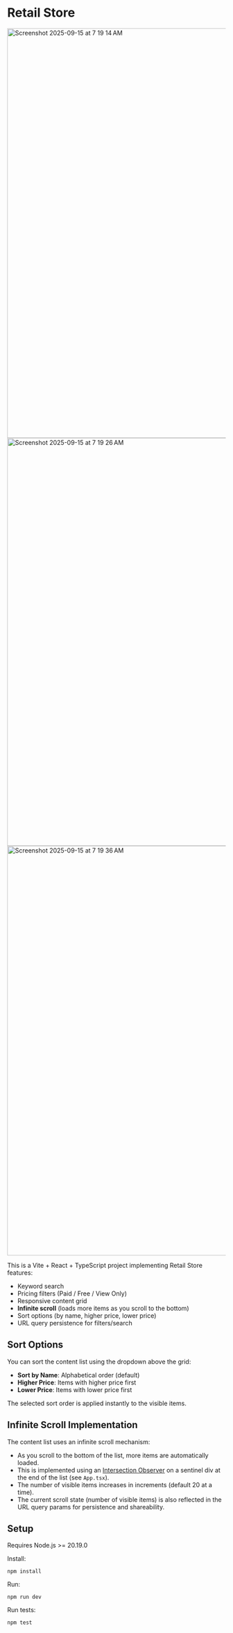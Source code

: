 # Retail Store

<img width="1198" height="944" alt="Screenshot 2025-09-15 at 7 19 14 AM" src="https://github.com/user-attachments/assets/7ad76344-ad63-4865-8544-b7e341d635c4" />
<img width="1138" height="940" alt="Screenshot 2025-09-15 at 7 19 26 AM" src="https://github.com/user-attachments/assets/aa7c114b-4f27-4dc0-8f6c-8166edd7d393" />
<img width="1153" height="944" alt="Screenshot 2025-09-15 at 7 19 36 AM" src="https://github.com/user-attachments/assets/1b04db8d-732e-411b-b4ae-0d60753feed7" />




This is a Vite + React + TypeScript project implementing Retail Store features:
- Keyword search
- Pricing filters (Paid / Free / View Only)
- Responsive content grid
- **Infinite scroll** (loads more items as you scroll to the bottom)
- Sort options (by name, higher price, lower price)
- URL query persistence for filters/search
## Sort Options

You can sort the content list using the dropdown above the grid:
- **Sort by Name**: Alphabetical order (default)
- **Higher Price**: Items with higher price first
- **Lower Price**: Items with lower price first

The selected sort order is applied instantly to the visible items.


## Infinite Scroll Implementation

The content list uses an infinite scroll mechanism:
- As you scroll to the bottom of the list, more items are automatically loaded.
- This is implemented using an [Intersection Observer](https://developer.mozilla.org/en-US/docs/Web/API/Intersection_Observer_API) on a sentinel div at the end of the list (see `App.tsx`).
- The number of visible items increases in increments (default 20 at a time).
- The current scroll state (number of visible items) is also reflected in the URL query params for persistence and shareability.


## Setup

Requires Node.js >= 20.19.0

Install:
```
npm install
```

Run:
```
npm run dev
```

Run tests:
```
npm test
```
